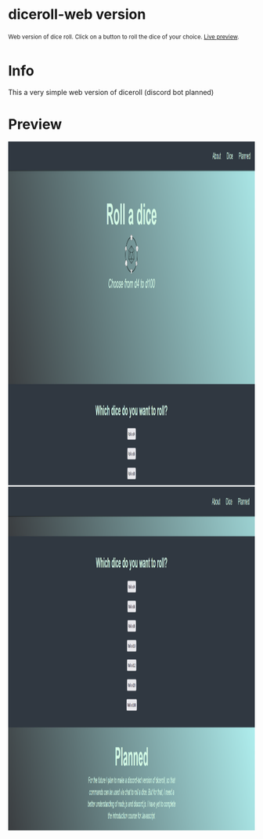 # **diceroll-web version**
<sup>Web version of dice roll. Click on a button to roll the dice of your choice. [Live preview](https://codepen.io/m0rthe/pen/LYJKwwe).<sup>

# **Info**
This a very simple web version of diceroll (discord bot planned)

# **Preview**
<img src="/images/diceroll-web.png" width="1000" height="700" />
<img src="/images/diceroll-web2.png" width="1000" height="700" />

